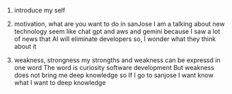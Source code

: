 1.  introduce my self
	
2. motivation, what are you want to do in sanJose 
	I am a talking about new technology seem like chat gpt and aws and gemini because I saw a lot of news that AI will eliminate developers so, I wonder what they think about it
	
3. weakness, strongness
	my strongths and weakness can be expressd in one word
	The word is curiosity  software development But weakness does not bring me deep knowledge 
	so If I go to sanjose I want know what I want to deep knowledge


